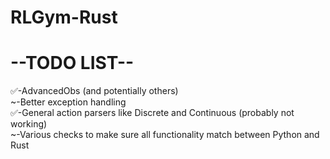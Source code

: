 # RLGym-Rust
# --TODO LIST--
✅-AdvancedObs (and potentially others) <br />
~-Better exception handling <br />
✅-General action parsers like Discrete and Continuous (probably not working) <br />
~-Various checks to make sure all functionality match between Python and Rust <br />
